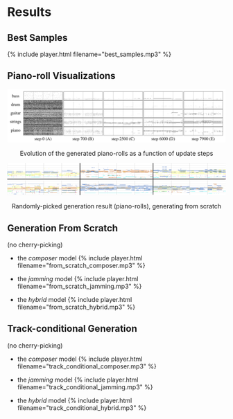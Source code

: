 # Results

## Best Samples
{% include player.html filename="best_samples.mp3" %}

## Piano-roll Visualizations

![evolution](figs/evolution.png)
<p align="center">Evolution of the generated piano-rolls as a function of update steps</p>

![hybrid](figs/hybrid.png)
<p align="center">Randomly-picked generation result (piano-rolls), generating from scratch</p>

## Generation From Scratch
(no cherry-picking)

- the *composer* model
{% include player.html filename="from_scratch_composer.mp3" %}

- the *jamming* model
{% include player.html filename="from_scratch_jamming.mp3" %}

- the *hybrid* model
{% include player.html filename="from_scratch_hybrid.mp3" %}

## Track-conditional Generation
(no cherry-picking)

- the *composer* model
{% include player.html filename="track_conditional_composer.mp3" %}

- the *jamming* model
{% include player.html filename="track_conditional_jamming.mp3" %}

- the *hybrid* model
{% include player.html filename="track_conditional_hybrid.mp3" %}
